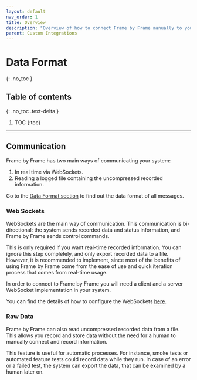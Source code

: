 ```yaml
---
layout: default
nav_order: 1
title: Overview
description: "Overview of how to connect Frame by Frame manually to your engine"
parent: Custom Integrations
---
```


# Data Format
{: .no_toc }

## Table of contents
{: .no_toc .text-delta }

1. TOC
{:toc}

---

## Communication

Frame by Frame has two main ways of communicating your system:

1. In real time via WebSockets.
2. Reading a logged file containing the uncompressed recorded information.

Go to the [Data Format section](/FrameByFrame/custom-integration/data-format/) to find out the data format of all messages.

### Web Sockets

WebSockets are the main way of communication. This communication is bi-directional: the system sends recorded data and status information, and Frame by Frame sends control commands.

This is only required if you want real-time recorded information. You can ignore this step completely, and only export recorded data to a file. However, it is recommended to implement, since most of the benefits of using Frame by Frame come from the ease of use and quick iteration process that comes from real-time usage.

In order to connect to Frame by Frame you will need a client and a server WebSocket implementation in your system.

You can find the details of how to configure the WebSockets [here](/FrameByFrame/custom-integration/websocket-connection/).


### Raw Data

Frame by Frame can also read uncompressed recorded data from a file. This allows you record and store data without the need for a human to manually connect and record information.

This feature is useful for automatic processes. For instance, smoke tests or automated feature tests could record data while they run. In case of an error or a failed test, the system can export the data, that can be examined by a human later on.